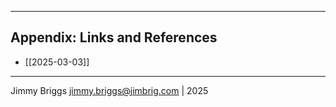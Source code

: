 ***

## Appendix: Links and References

- [[2025-03-03]]

***

Jimmy Briggs <jimmy.briggs@jimbrig.com> | 2025